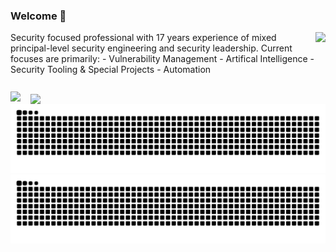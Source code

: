 ### Welcome 👋

<!-- <img src="src/banner-github-profile.png"> -->

<img align="right" style="margin-bottom:1rem;" src="https://github-readme-stats.vercel.app/api?username=Konsole512&hide=stars&show_icons=true&card_width=250&theme=city_lights">

<p>
  Security focused professional with 17 years experience of mixed principal-level security engineering and security leadership. Current focuses are primarily:
  - Vulnerability Management
  - Artifical Intelligence
  - Security Tooling & Special Projects
  - Automation
</p>

<p>
<img align="left" style="margin-right:1rem;margin-top:0.8rem;" src="https://img.shields.io/badge/Tech Stack-2185BA?style=for-the-badge">
<br />
<img align="left" src="https://skillicons.dev/icons?i=python,rust,powershell,git,aws,azure,bash,bots,github,githubactions,grafana,graphql,linux,mongodb,mysql,nginx,postman,prometheus,sqlite,selenium">
</p>


![GitHub Snake Light](https://raw.githubusercontent.com/Konsole512/Konsole512/output/github-contribution-grid-snake.svg#gh-light-mode-only)
![GitHub Snake dark](https://raw.githubusercontent.com/Konsole512/Konsole512/output/github-contribution-grid-snake-dark.svg#gh-dark-mode-only)
